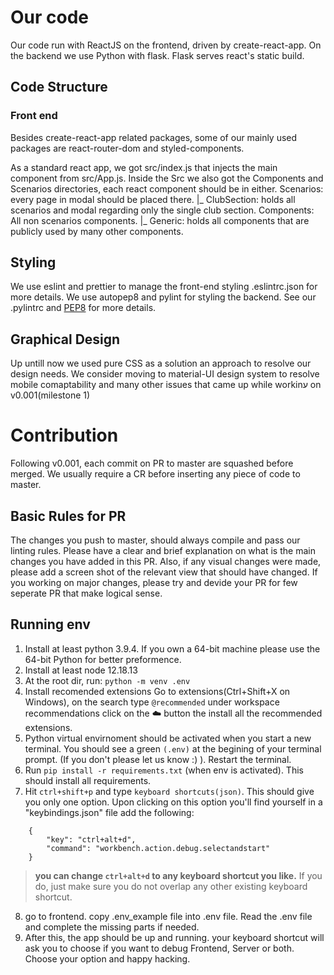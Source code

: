 # Our code #
Our code run with ReactJS on the frontend, driven by create-react-app. 
On the backend we use Python with flask. Flask serves react's static build.

## Code Structure ##

### Front end ###
Besides create-react-app related packages, some of our mainly used packages are react-router-dom and styled-components.

As a standard react app, we got src/index.js that injects the main component from src/App.js. Inside the Src we also got the Components and Scenarios directories, each react component should be in either.
Scenarios: every page in modal should be placed there.
|_ ClubSection: holds all scenarios and modal regarding only the single club section.
Components: All non scenarios components.
|_ Generic: holds all components that are publicly used by many other components.

## Styling ## 
We use eslint and prettier to manage the front-end styling .eslintrc.json for more details. 
We use autopep8 and pylint for styling the backend. See our .pylintrc and [PEP8](https://www.python.org/dev/peps/pep-0008/) for more details.

## Graphical Design ##
Up untill now we used pure CSS as a solution an approach to resolve our design needs. We consider moving to material-UI design system to resolve mobile comaptability and many other issues that came up while workinע on v0.001(milestone 1)

# Contribution #
Following v0.001, each commit on PR to master are squashed before merged. We usually require a CR before inserting any piece of code to master.

## Basic Rules for PR ##
The changes you push to master, should always compile and pass our linting rules.
Please have a clear and brief explanation on what is the main changes you have added in this PR. Also, if any visual changes were made, please add a screen shot of the relevant view that should have changed.
If you working on major changes, please try and devide your PR for few seperate PR that make logical sense.

## Running env ##
1. Install at least python 3.9.4. If you own a 64-bit machine please use the 64-bit Python for better preformence.
2. Install at least node 12.18.13
3. At the root dir, run: `python -m venv .env`
4. Install recomended extensions Go to extensions(Ctrl+Shift+X on Windows), on the search type `@recommended` under workspace recommendations click on the ☁️ button the install all the recommended extensions.
5. Python virtual envirnoment should be activated when you start a new terminal. You should see a green `(.env)` at the begining of your terminal prompt. (If you don't please let us know :) ). Restart the terminal.
6. Run `pip install -r requirements.txt` (when env is activated). This should install all requirements.
7. Hit `ctrl+shift+p` and type `keyboard shortcuts(json)`. This should give you only one option. Upon clicking on this option you'll find yourself in a "keybindings.json" file add the following:
```
    {
        "key": "ctrl+alt+d",
        "command": "workbench.action.debug.selectandstart"
    }
``` 
>**you can change `ctrl+alt+d` to any keyboard shortcut you like.** If you do, just make sure you do not overlap any other existing keyboard shortcut.
 
8. go to frontend. copy .env_example file into .env file. Read the .env file and complete the missing parts if needed.
9. After this, the app should be up and running. your keyboard shortcut will ask you to choose if you want to debug Frontend, Server or both. Choose your option and happy hacking.
